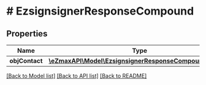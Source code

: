 # # EzsignsignerResponseCompound

## Properties

Name | Type | Description | Notes
------------ | ------------- | ------------- | -------------
**objContact** | [**\eZmaxAPI\Model\EzsignsignerResponseCompoundContact**](EzsignsignerResponseCompoundContact.md) |  |

[[Back to Model list]](../../README.md#models) [[Back to API list]](../../README.md#endpoints) [[Back to README]](../../README.md)
